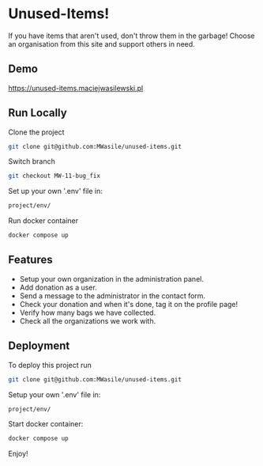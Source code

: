 
# Unused-Items!

If you have items that aren't used, don't throw them in the garbage! Choose an organisation from this site and support others in need.




## Demo

https://unused-items.maciejwasilewski.pl




## Run Locally

Clone the project

```bash
git clone git@github.com:MWasile/unused-items.git
```

Switch branch

```bash
git checkout MW-11-bug_fix
```

Set up your own '.env' file in:
```bash
project/env/
```

Run docker container

```bash
docker compose up
```



## Features

- Setup your own organization in the administration panel.
- Add donation as a user.
- Send a message to the administrator in the contact form.
- Check your donation and when it's done, tag it on the profile page!
- Verify how many bags we have collected.
- Check all the organizations we work with.

## Deployment

To deploy this project run


```bash
git clone git@github.com:MWasile/unused-items.git
```

Setup your own '.env' file in:
```bash
project/env/
```

Start docker container:

```bash
docker compose up
```

Enjoy!
